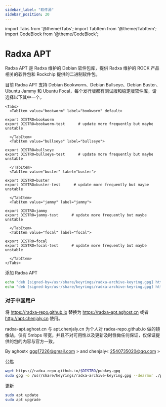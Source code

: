 ```yaml
---
sidebar_label: "软件源"
sidebar_position: 20
---
```


import Tabs from '@theme/Tabs';
import TabItem from '@theme/TabItem';
import CodeBlock from '@theme/CodeBlock';

# Radxa APT

Radxa APT 是 Radxa 维护的 Debian 软件包库，提供 Radxa 维护的 ROCK 产品相关的软件包和 Rockchip 提供的二进制软件包。

目前 Radxa APT 支持 Debian Bookworm、Debian Bullseye、Debian Buster、Ubuntu Jammy 和 Ubuntu Focal，每个发行版都有测试版和稳定版软件库，请选择以下其中一个。

```mdx-code-block
<Tabs>
  <TabItem value="bookworm" label="bookworm" default>
```

    export DISTRO=bookworm
    export DISTRO=bookworm-test      # update more frequently but maybe unstable

```mdx-code-block
  </TabItem>
  <TabItem value="bullseye" label="bullseye">
```

    export DISTRO=bullseye
    export DISTRO=bullseye-test      # update more frequently but maybe unstable

```mdx-code-block
  </TabItem>
  <TabItem value="buster" label="buster">
```

    export DISTRO=buster
    export DISTRO=buster-test      # update more frequently but maybe unstable

```mdx-code-block
  </TabItem>
  <TabItem value="jammy" label="jammy">
```

    export DISTRO=jammy
    export DISTRO=jammy-test      # update more frequently but maybe unstable

```mdx-code-block
  </TabItem>
  <TabItem value="focal" label="focal">
```

    export DISTRO=focal
    export DISTRO=focal-test      # update more frequently but maybe unstable

```mdx-code-block
  </TabItem>
</Tabs>
```

添加 Radxa APT

```bash
echo "deb [signed-by=/usr/share/keyrings/radxa-archive-keyring.gpg] https://radxa-repo.github.io/$DISTRO/ $DISTRO main" | sudo tee -a /etc/apt/sources.list.d/radxa.list
echo "deb [signed-by=/usr/share/keyrings/radxa-archive-keyring.gpg] https://radxa-repo.github.io/$DISTRO/ rockchip-$DISTRO main" | sudo tee -a /etc/apt/sources.list.d/radxa-rockchip.list
```

### 对于中国用户

将 https://radxa-repo.github.io 替换为 https://radxa-apt.aghost.cn 或者 http://apt.chenjaly.cn 使用。

radxa-apt.aghost.cn 与 apt.chenjaly.cn 为个人对 radxa-repo.github.io 做的镜像站，仅有 5mbps 带宽，并且不对可用性以及更新及时性做任何保证，仅保证提供的包的内容与官方一致。

By aghost< ggg17226@gmail.com > and chenjaly< 2540735020@qq.com >

公匙

```bash
wget https://radxa-repo.github.io/$DISTRO/pubkey.gpg
sudo gpg -o /usr/share/keyrings/radxa-archive-keyring.gpg --dearmor ./pubkey.gpg
```

更新

```bash
sudo apt update
sudo apt upgrade
```
